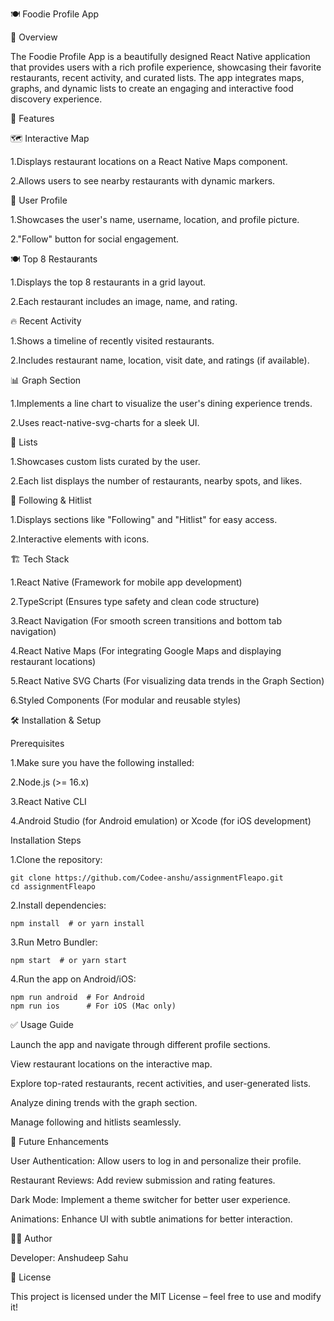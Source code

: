 🍽️ Foodie Profile App

📌 Overview

The Foodie Profile App is a beautifully designed React Native application that provides users with a rich profile experience, 
showcasing their favorite restaurants, recent activity, and curated lists. 
The app integrates maps, graphs, and dynamic lists to create an engaging and interactive food discovery experience.

🚀 Features

🗺️ Interactive Map

1.Displays restaurant locations on a React Native Maps component.

2.Allows users to see nearby restaurants with dynamic markers.

👤 User Profile

1.Showcases the user's name, username, location, and profile picture.

2."Follow" button for social engagement.

🍽️ Top 8 Restaurants

1.Displays the top 8 restaurants in a grid layout.

2.Each restaurant includes an image, name, and rating.

🔥 Recent Activity

1.Shows a timeline of recently visited restaurants.

2.Includes restaurant name, location, visit date, and ratings (if available).

📊 Graph Section

1.Implements a line chart to visualize the user's dining experience trends.

2.Uses react-native-svg-charts for a sleek UI.

📃 Lists

1.Showcases custom lists curated by the user.

2.Each list displays the number of restaurants, nearby spots, and likes.

📌 Following & Hitlist

1.Displays sections like "Following" and "Hitlist" for easy access.

2.Interactive elements with icons.

🏗️ Tech Stack

1.React Native (Framework for mobile app development)

2.TypeScript (Ensures type safety and clean code structure)

3.React Navigation (For smooth screen transitions and bottom tab navigation)

4.React Native Maps (For integrating Google Maps and displaying restaurant locations)

5.React Native SVG Charts (For visualizing data trends in the Graph Section)

6.Styled Components (For modular and reusable styles)

🛠️ Installation & Setup

Prerequisites

1.Make sure you have the following installed:

2.Node.js (>= 16.x)

3.React Native CLI

4.Android Studio (for Android emulation) or Xcode (for iOS development)

Installation Steps

1.Clone the repository:
```
git clone https://github.com/Codee-anshu/assignmentFleapo.git
cd assignmentFleapo
```
2.Install dependencies:
```
npm install  # or yarn install
```
3.Run Metro Bundler:
```
npm start  # or yarn start
```
4.Run the app on Android/iOS:
```
npm run android  # For Android
npm run ios      # For iOS (Mac only)
```
✅ Usage Guide

Launch the app and navigate through different profile sections.

View restaurant locations on the interactive map.

Explore top-rated restaurants, recent activities, and user-generated lists.

Analyze dining trends with the graph section.

Manage following and hitlists seamlessly.

📌 Future Enhancements

User Authentication: Allow users to log in and personalize their profile.

Restaurant Reviews: Add review submission and rating features.

Dark Mode: Implement a theme switcher for better user experience.

Animations: Enhance UI with subtle animations for better interaction.

👨‍💻 Author

Developer: Anshudeep Sahu

📜 License

This project is licensed under the MIT License – feel free to use and modify it!





